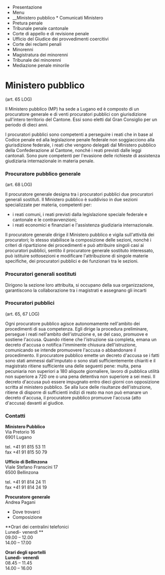   * Presentazione
  * Menu
  *  __Ministero pubblico
    * Comunicati Ministero
  * Pretura penale
  * Tribunale penale cantonale
  * Corte di appello e di revisione penale
  * Ufficio del Giudice dei provvedimenti coercitivi
  * Corte dei reclami penali
  * Minorenni
  * Magistratura dei minorenni
  * Tribunale dei minorenni
  * Mediazione penale minorile

#  Ministero pubblico

(art. 65 LOG)

Il Ministero pubblico (MP) ha sede a Lugano ed è composto di un procuratore
generale e di venti procuratori pubblici con giurisdizione sull'intero
territorio del Cantone. Essi sono eletti dal Gran Consiglio per un periodo di
dieci anni.

I procuratori pubblici sono competenti a perseguire i reati che in base al
Codice penale ed alla legislazione penale federale non soggiacciono alla
giurisdizione federale, i reati che vengono delegati dal Ministero pubblico
della Confederazione al Cantone, nonché i reati previsti dalle leggi
cantonali. Sono pure competenti per l'evasione delle richieste di assistenza
giudiziaria internazionale in materia penale.

### Procuratore pubblico generale

(art. 68 LOG)

Il procuratore generale designa tra i procuratori pubblici due procuratori
generali sostituti. Il Ministero pubblico è suddiviso in due sezioni
specializzate per materia, competenti per:

  * i reati comuni, i reati previsti dalla legislazione speciale federale e cantonale e le contravvenzioni;
  * i reati economici e finanziari e l'assistenza giudiziaria internazionale.

Il procuratore generale dirige il Ministero pubblico e vigila sull'attività
dei procuratori; lo stesso stabilisce la composizione delle sezioni, nonché i
criteri di ripartizione dei procedimenti e può attribuire singoli casi ai
procuratori pubblici, sentito il procuratore generale sostituto interessato,
può istituire sottosezioni e modificare l'attribuzione di singole materie
specifiche, dei procuratori pubblici e dei funzionari tra le sezioni.

### Procuratori generali sostituti

Dirigono la sezione loro attribuita, si occupano della sua organizzazione,
garantiscono la collaborazione tra i magistrati e assegnano gli incarti

### Procuratori pubblici

(art. 65, 67 LOG)

Ogni procuratore pubblico agisce autonomamente nell'ambito dei procedimenti di
sua competenza. Egli dirige la procedura preliminare, persegue i reati
nell'ambito dell'istruzione e, se del caso, promuove e sostiene l'accusa.
Quando ritiene che l'istruzione sia completa, emana un decreto d'accusa o
notifica l'imminente chiusura dell'istruzione, comunicando se intende
promuovere l'accusa o abbandonare il procedimento. Il procuratore pubblico
emette un decreto d'accusa se i fatti sono stati ammessi dall'imputato o sono
stati sufficientemente chiariti e il magistrato ritiene sufficiente una delle
seguenti pene: multa, pena pecuniaria non superiori a 180 aliquote
giornaliere, lavoro di pubblica utilità non superiore a 720 ore o una pena
detentiva non superiore a sei mesi. Il decreto d'accusa può essere impugnato
entro dieci giorni con opposizione scritta al ministero pubblico. Se alla luce
delle risultanze dell'istruzione, ritiene di disporre di sufficienti indizi di
reato ma non può emanare un decreto d'accusa, il procuratore pubblico promuove
l'accusa (atto d'accusa) davanti al giudice.

###  Contatti

**Ministero Pubblico**  
Via Pretorio 16  
6901 Lugano

tel. +41 91 815 53 11  
fax +41 91 815 50 79  

 **Ufficio di Bellinzona**  
Viale Stefano Franscini 17  
6500 Bellinzona

tel. +41 91 814 24 11  
fax +41 91 814 24 19

 **Procuratore generale**  
Andrea Pagani

  * Dove trovarci
  * Composizione

 **Orari dei centralini telefonici  
Lunedì- venerdì **  
09.00 – 12.00  
14.00 – 17.00  

**Orari degli sportelli  
Lunedì- venerdì**  
08.45 – 11.45  
14.00 – 16.00

